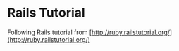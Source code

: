 Rails Tutorial
=============

Following Rails tutorial from [http://ruby.railstutorial.org/](http://ruby.railstutorial.org/)
